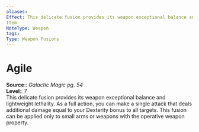```yaml
---
aliases: 
Effect: This delicate fusion provides its weapon exceptional balance and lightweight lethality. As a full action, you can make a single attack that deals additional damage equal to your Dexterity bonus to all targets. This fusion can be applied only to small arms or weapons with the operative weapon property.
Item
NoteType: Weapon
tags: 
Type: Weapon Fusions
---
```


# Agile

**Source**:: _Galactic Magic pg. 54_  
**Level**:: 7  
This delicate fusion provides its weapon exceptional balance and lightweight lethality. As a full action, you can make a single attack that deals additional damage equal to your Dexterity bonus to all targets. This fusion can be applied only to small arms or weapons with the operative weapon property.
